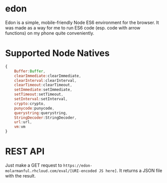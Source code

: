 # edon
Edon is a simple, mobile-friendly Node ES6 environment for the browser. It was made as a way for me to run ES6 code (esp. code with arrow functions) on my phone quite conveniently.

# Supported Node Natives
```javascript
{
	Buffer:Buffer,
	clearImmediate:clearImmediate,
	clearInterval:clearInterval,
	clearTimeout:clearTimeout,
	setImmediate:setImmediate,
	setTimeout:setTimeout,
	setInterval:setInterval,
	crypto:crypto,
	punycode:punycode,
	querystring:querystring,
	StringDecoder:StringDecoder,
	url:url,
	vm:vm
}
```

# REST API
Just make a GET request to `https://edon-molarmanful.rhcloud.com/eval/[URI-encoded JS here]`. It returns a JSON file with the result.